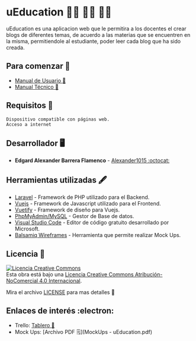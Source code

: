 # uEducation :student: :man_student: :woman_student:
uEducation es una aplicacion web que le permitira a los docentes el crear blogs de diferentes temas, de acuerdo a las materias que se encuentren en la misma, permitiendole al estudiante, poder leer cada blog que ha sido creada.

## Para comenzar :school:
* [Manual de Usuario :boy:]()
* [Manual Técnico :construction_worker:]()

## Requisitos :eyes:
```
Dispositivo compatible con páginas web.
Acceso a internet
```

## Desarrollador :desktop_computer:
* **Edgard Alexander Barrera Flamenco** - [Alexander1015 :octocat:](https://github.com/Alexander1015)

## Herramientas utilizadas :fountain_pen:
* [Laravel](https://laravel.com/) - Framework de PHP utilizado para el Backend.
* [Vuejs](https://vuejs.org/) - Framework de Javascript utilizado para el Frontend.
* [Vuetify](https://vuetifyjs.com/en/) - Framework de diseño para Vuejs.
* [PhpMyAdmin/MySQL](https://www.phpmyadmin.net/) - Gestor de Base de datos.
* [Visual Studio Code](https://code.visualstudio.com/) - Editor de código gratuito desarrollado por Microsoft.
* [Balsamiq Wireframes](https://balsamiq.com/wireframes/) - Herramienta que permite realizar Mock Ups.

## Licencia :memo:
<a rel="license" href="http://creativecommons.org/licenses/by-nc/4.0/"><img alt="Licencia Creative Commons" style="border-width:0" src="https://i.creativecommons.org/l/by-nc/4.0/88x31.png" /></a><br />Esta obra está bajo una <a rel="license" href="http://creativecommons.org/licenses/by-nc/4.0/">Licencia Creative Commons Atribución-NoComercial 4.0 Internacional</a>.

Mira el archivo [LICENSE]() para mas detalles :scroll:

## Enlaces de interés :electron:
* Trello: [Tablero :bookmark:](https://trello.com/b/yRHovYdy/ueducation)
* Mock Ups: [Archivo PDF :spiral_notepad:](MockUps - uEducation.pdf)
